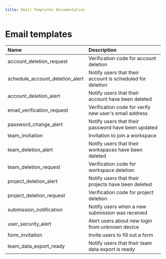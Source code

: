 ```yaml
---
title: Email Templates Documentation
---
```


# Email templates

| Name                            | Description                                               |
|:--------------------------------|:----------------------------------------------------------|
| account_deletion_request        | Verification code for account deletion                    |
| schedule_account_deletion_alert | Notify users that their account is scheduled for deletion |
| account_deletion_alert          | Notify users that their account have been deleted         |
| email_verification_request      | Verification code for verify new user's email address     |
| password_change_alert           | Notify users that their password have been updated        |
| team_invitation                 | Invitation to join a workspace                            |
| team_deletion_alert             | Notify users that their workspaces have been deleted      |
| team_deletion_request           | Verification code for workspace deletion                  |
| project_deletion_alert          | Notify users that their projects have been deleted        |
| project_deletion_request        | Verification code for project deletion                    |
| submission_notification         | Notify users when a new submission was received           |
| user_security_alert             | Alert users about new login from unknown device           |
| form_invitation                 | Invite users to fill out a form                           |
| team_data_export_ready          | Notify users that their team data export is ready         |
